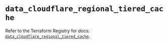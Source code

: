 # `data_cloudflare_regional_tiered_cache`

Refer to the Terraform Registry for docs: [`data_cloudflare_regional_tiered_cache`](https://registry.terraform.io/providers/cloudflare/cloudflare/5.10.1/docs/data-sources/regional_tiered_cache).
